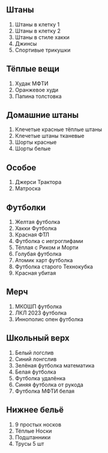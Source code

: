 ## Штаны
1. Штаны в клетку 1
2. Штаны в клетку 2
3. Штаны в стиле хакки
4. Джинсы
5. Спортивые трикушки
## Тёплые вещи
1. Худак МФТИ
2. Оранжевое худи
3. Папина толстовка
## Домашние штаны
1. Клечетые красные тёплые штаны
2. Клечетые штаны тканевые
3. Шорты красные
4. Шорты белые
## Особое
1. Джерси Трактора
2. Матроска
## Футболки
1. Желтая футболка
2. Хакки Футболка
3. Красная ФТЛ
4. Футболка с иегроглифами
5. Тёплая с Риком и Морти
6. Голубая футболка
7. Атомик харт футболка
8. Футболка старого Технокубка
9. Красная убитая
## Мерч
1. МКОШП футболка
2. ЛКЛ 2023 футболка
3. Иннополис опен футболка
## Школьный верх
1. Белый логслив
2. Синий лонгслив
3. Зелёная футболка математика
4. Белая футболка
5. Футболка удалёнка
6. Синяя футболка от рукода
7. Футболка МФТИ белая
## Нижнее бельё
1. 9 простых носков
2. Тёплые Носки
3. Подштанники
4. Трусы 5 шт
